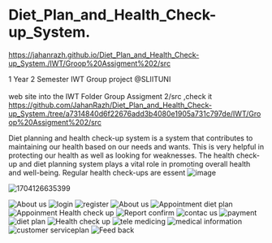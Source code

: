 # Diet_Plan_and_Health_Check-up_System.
 
https://jahanrazh.github.io/Diet_Plan_and_Health_Check-up_System./IWT/Groop%20Assigment%202/src

1 Year 2 Semester IWT Group project @SLIITUNI <br><br>
web site into the IWT Folder Group  Assigment 2/src ,check it  
https://github.com/JahanRazh/Diet_Plan_and_Health_Check-up_System./tree/a7314840d6f22676add3b4080e1905a731c797de/IWT/Groop%20Assigment%202/src

Diet planning and health check-up system is a system that contributes to maintaining our health based on our needs and wants. This is very helpful in protecting our health as well as looking for weaknesses. The health check-up and diet planning system plays a vital role in promoting overall health and well-being. Regular health check-ups are essent
![image](https://github.com/user-attachments/assets/d3bd05d7-0895-46f7-b9e6-2c101e0fce7a)


![1704126635399](https://github.com/user-attachments/assets/e6240256-af74-4018-93ea-4dc1c1fd0f32)

![About us](https://github.com/user-attachments/assets/3aef4fb3-95b0-4a8e-b310-85b6c7d3bcf3)
![login](https://github.com/user-attachments/assets/9b5529b3-8f32-4ea6-b6aa-9c4c6e203065)
![register](https://github.com/user-attachments/assets/2e0c5912-fdd1-44d5-88d5-4b34396739e3)
![About us](https://github.com/user-attachments/assets/773714f9-539f-455d-bb69-e18f95260277)
![Appointment diet plan](https://github.com/user-attachments/assets/86d8b358-2761-45f2-a03c-33ce3c79f4e9)
![Appoinment Health check up](https://github.com/user-attachments/assets/5d46afea-2aaa-4e41-973b-b7354fd797db)
![Report confirm](https://github.com/user-attachments/assets/05097875-862b-4ad9-9b12-d82188389396)
![contac us](https://github.com/user-attachments/assets/c200c847-f605-48c2-ae5f-d2a5cc1e7192)
![payment](https://github.com/user-attachments/assets/2a0c40dc-35a5-4a04-8441-1687ba5a1db9)
![diet plan](https://github.com/user-attachments/assets/722fc5b1-6597-4d68-b47a-1fc992c97461)
![Health check up](https://github.com/user-attachments/assets/ca17c01e-89b8-456c-9874-06bafcc527a1)
![tele medicing](https://github.com/user-attachments/assets/d502d920-2c94-491b-b144-8b69a4d2499b)
![medical information](https://github.com/user-attachments/assets/550a276e-1822-4fb8-963b-6757df2a599d)
![customer serviceplan](https://github.com/user-attachments/assets/9319cfbc-c5ad-4895-a711-b806ffa2f243)
![Feed back](https://github.com/user-attachments/assets/c889be81-e41f-436a-a518-f4c2a7434aa0)



